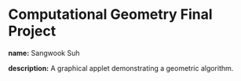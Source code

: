 # Computational Geometry Final Project

**name:** Sangwook Suh


**description:** A graphical applet demonstrating a geometric algorithm.

